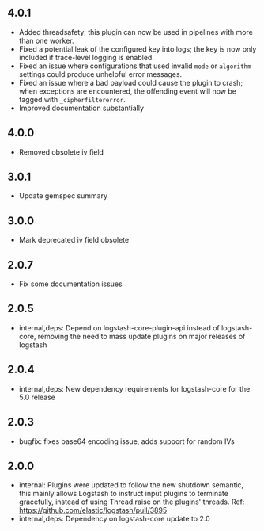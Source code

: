 ## 4.0.1
  - Added threadsafety; this plugin can now be used in pipelines with more than one worker.
  - Fixed a potential leak of the configured key into logs; the key is now only included if trace-level logging is enabled.
  - Fixed an issue where configurations that used invalid `mode` or `algorithm` settings could produce unhelpful error messages.
  - Fixed an issue where a bad payload could cause the plugin to crash; when exceptions are encountered, the offending event will now be tagged with `_cipherfiltererror`.
  - Improved documentation substantially

## 4.0.0
  - Removed obsolete iv field

## 3.0.1
  - Update gemspec summary

## 3.0.0
  - Mark deprecated iv field obsolete

## 2.0.7
  - Fix some documentation issues

## 2.0.5
 - internal,deps: Depend on logstash-core-plugin-api instead of logstash-core, removing the need to mass update plugins on major releases of logstash

## 2.0.4
 - internal,deps: New dependency requirements for logstash-core for the 5.0 release

## 2.0.3
 - bugfix: fixes base64 encoding issue, adds support for random IVs 

## 2.0.0
 - internal: Plugins were updated to follow the new shutdown semantic, this mainly allows Logstash to instruct input plugins to terminate gracefully, 
   instead of using Thread.raise on the plugins' threads. Ref: https://github.com/elastic/logstash/pull/3895
 - internal,deps: Dependency on logstash-core update to 2.0


